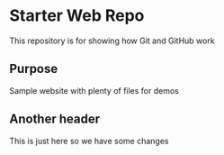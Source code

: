 # Starter Web Repo

This repository is for showing how Git and GitHub work

## Purpose

Sample website with plenty of files for demos

## Another header

This is just here so we have some changes